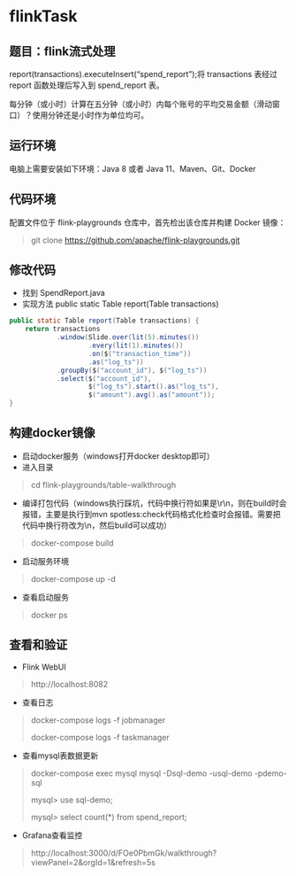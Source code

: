 # flinkTask

## 题目：flink流式处理
report(transactions).executeInsert(“spend_report”);将 transactions 表经过 report 函数处理后写入到 spend_report 表。

每分钟（或小时）计算在五分钟（或小时）内每个账号的平均交易金额（滑动窗口）？使用分钟还是小时作为单位均可。

## 运行环境
电脑上需要安装如下环境：Java 8 或者 Java 11、Maven、Git、Docker

## 代码环境
配置文件位于 flink-playgrounds 仓库中，首先检出该仓库并构建 Docker 镜像：
> git clone  https://github.com/apache/flink-playgrounds.git

## 修改代码
* 找到 SpendReport.java
* 实现方法 public static Table report(Table transactions)
```java
public static Table report(Table transactions) {
    return transactions
            .window(Slide.over(lit(5).minutes())
                    .every(lit(1).minutes())
                    .on($("transaction_time"))
                    .as("log_ts"))
            .groupBy($("account_id"), $("log_ts"))
            .select($("account_id"),
                    $("log_ts").start().as("log_ts"),
                    $("amount").avg().as("amount"));
}
```

## 构建docker镜像
* 启动docker服务（windows打开docker desktop即可）
* 进入目录
> cd flink-playgrounds/table-walkthrough
* 编译打包代码（windows执行踩坑，代码中换行符如果是\r\n，则在build时会报错，主要是执行到mvn spotless:check代码格式化检查时会报错。需要把代码中换行符改为\n，然后build可以成功）
> docker-compose build
* 启动服务环境
> docker-compose up -d
* 查看启动服务
> docker ps

## 查看和验证
* Flink WebUI
> http://localhost:8082
* 查看日志
> docker-compose logs -f jobmanager
> 
> docker-compose logs -f taskmanager
* 查看mysql表数据更新
> docker-compose exec mysql mysql -Dsql-demo -usql-demo -pdemo-sql
> 
> mysql> use sql-demo;
> 
> mysql> select count(*) from spend_report;
* Grafana查看监控
> http://localhost:3000/d/FOe0PbmGk/walkthrough?viewPanel=2&orgId=1&refresh=5s
